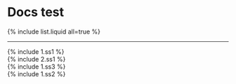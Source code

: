 # Docs test

{% include list.liquid all=true %}

----

{% include 1.ss1 %}  
{% include 2.ss1 %}  
{% include 1.ss3 %}  
{% include 1.ss2 %}  
